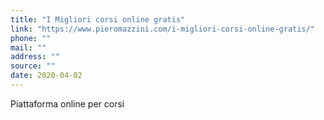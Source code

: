 ```yaml
---
title: "I Migliori corsi online gratis"
link: "https://www.pieromazzini.com/i-migliori-corsi-online-gratis/"
phone: ""
mail: ""
address: ""
source: ""
date: 2020-04-02
---
```


Piattaforma online per corsi
